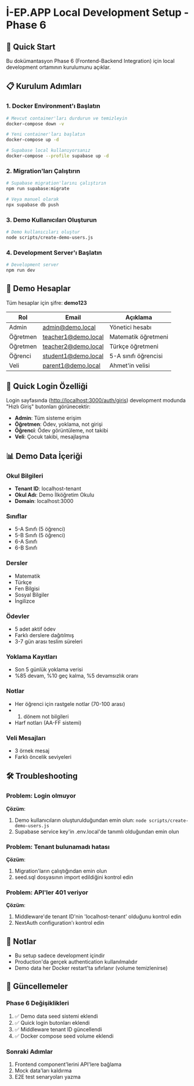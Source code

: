 # İ-EP.APP Local Development Setup - Phase 6

## 🚀 Quick Start

Bu dokümantasyon Phase 6 (Frontend-Backend Integration) için local development ortamının kurulumunu açıklar.

## 📋 Kurulum Adımları

### 1. Docker Environment'ı Başlatın

```bash
# Mevcut container'ları durdurun ve temizleyin
docker-compose down -v

# Yeni container'ları başlatın
docker-compose up -d

# Supabase local kullanıyorsanız
docker-compose --profile supabase up -d
```

### 2. Migration'ları Çalıştırın

```bash
# Supabase migration'larını çalıştırın
npm run supabase:migrate

# Veya manuel olarak
npx supabase db push
```

### 3. Demo Kullanıcıları Oluşturun

```bash
# Demo kullanıcıları oluştur
node scripts/create-demo-users.js
```

### 4. Development Server'ı Başlatın

```bash
# Development server
npm run dev
```

## 🔐 Demo Hesaplar

Tüm hesaplar için şifre: **demo123**

| Rol      | Email                 | Açıklama             |
| -------- | --------------------- | -------------------- |
| Admin    | <admin@demo.local>    | Yönetici hesabı      |
| Öğretmen | <teacher1@demo.local> | Matematik öğretmeni  |
| Öğretmen | <teacher2@demo.local> | Türkçe öğretmeni     |
| Öğrenci  | <student1@demo.local> | 5-A sınıfı öğrencisi |
| Veli     | <parent1@demo.local>  | Ahmet'in velisi      |

## 🎯 Quick Login Özelliği

Login sayfasında (<http://localhost:3000/auth/giris>) development modunda "Hızlı Giriş" butonları görünecektir:

- **Admin**: Tüm sisteme erişim
- **Öğretmen**: Ödev, yoklama, not girişi
- **Öğrenci**: Ödev görüntüleme, not takibi
- **Veli**: Çocuk takibi, mesajlaşma

## 📊 Demo Data İçeriği

### Okul Bilgileri

- **Tenant ID**: localhost-tenant
- **Okul Adı**: Demo İlköğretim Okulu
- **Domain**: localhost:3000

### Sınıflar

- 5-A Sınıfı (5 öğrenci)
- 5-B Sınıfı (5 öğrenci)
- 6-A Sınıfı
- 6-B Sınıfı

### Dersler

- Matematik
- Türkçe
- Fen Bilgisi
- Sosyal Bilgiler
- İngilizce

### Ödevler

- 5 adet aktif ödev
- Farklı derslere dağıtılmış
- 3-7 gün arası teslim süreleri

### Yoklama Kayıtları

- Son 5 günlük yoklama verisi
- %85 devam, %10 geç kalma, %5 devamsızlık oranı

### Notlar

- Her öğrenci için rastgele notlar (70-100 arası)
- 1. dönem not bilgileri
- Harf notları (AA-FF sistemi)

### Veli Mesajları

- 3 örnek mesaj
- Farklı öncelik seviyeleri

## 🛠️ Troubleshooting

### Problem: Login olmuyor

**Çözüm**:

1. Demo kullanıcıların oluşturulduğundan emin olun: `node scripts/create-demo-users.js`
2. Supabase service key'in .env.local'de tanımlı olduğundan emin olun

### Problem: Tenant bulunamadı hatası

**Çözüm**:

1. Migration'ların çalıştığından emin olun
2. seed.sql dosyasının import edildiğini kontrol edin

### Problem: API'ler 401 veriyor

**Çözüm**:

1. Middleware'de tenant ID'nin 'localhost-tenant' olduğunu kontrol edin
2. NextAuth configuration'ı kontrol edin

## 📝 Notlar

- Bu setup sadece development içindir
- Production'da gerçek authentication kullanılmalıdır
- Demo data her Docker restart'ta sıfırlanır (volume temizlenirse)

## 🔄 Güncellemeler

### Phase 6 Değişiklikleri

1. ✅ Demo data seed sistemi eklendi
2. ✅ Quick login butonları eklendi
3. ✅ Middleware tenant ID güncellendi
4. ✅ Docker compose seed volume eklendi

### Sonraki Adımlar

1. Frontend component'lerini API'lere bağlama
2. Mock data'ları kaldırma
3. E2E test senaryoları yazma
